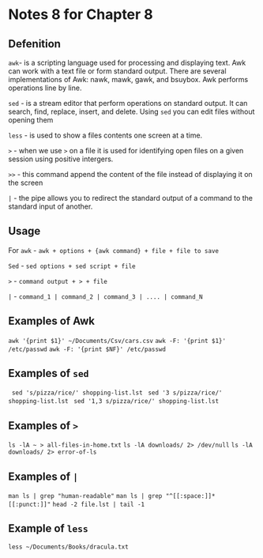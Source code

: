 # Notes 8 for Chapter 8 

## Defenition 
`awk`- is a scripting language used for processing and displaying text. Awk can work with a text file or form standard output. There are several implementations of Awk: nawk, mawk, gawk, and bsuybox. Awk performs operations line by line. 

`sed` - is a stream editor that perform operations on standard output. It can search, find, replace, insert, and delete. Using `sed` you can edit files without opening them

`less` - is used to show a files contents one screen at a time.

`>` - when we use `>` on a file it is used for identifying open files on a given session using positive intergers. 

`>>` - this command append the content of the file instead of displaying it on the screen 

`|` - the pipe allows you to redirect the standard output of a command to the standard input of another. 

## Usage 

For `awk` - `awk + options + {awk command} + file + file to save`

`Sed` - `sed options + sed script + file`

`>` - `command output + > + file`

`|` - `command_1 | command_2 | command_3 | .... | command_N`


## Examples of Awk

`awk '{print $1}' ~/Documents/Csv/cars.csv`
`awk -F: '{print $1}' /etc/passwd`
`awk -F: '{print $NF}' /etc/passwd`

## Examples of `sed` 

` sed 's/pizza/rice/' shopping-list.lst`
` sed '3 s/pizza/rice/' shopping-list.lst`
` sed '1,3 s/pizza/rice/' shopping-list.lst` 

## Examples of `>` 

`ls -lA ~ > all-files-in-home.txt`
`ls -lA downloads/ 2> /dev/null`
`ls -lA downloads/ 2> error-of-ls`

## Examples of `|` 

`man ls | grep "human-readable"`
`man ls | grep "^[[:space:]]*[[:punct:]]"`
`head -2 file.lst | tail -1`

## Example of `less` 

`less ~/Documents/Books/dracula.txt`